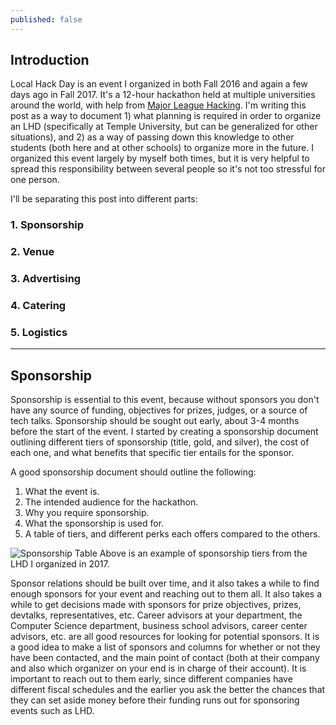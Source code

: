```yaml
---
published: false
---
```

## Introduction

Local Hack Day is an event I organized in both Fall 2016 and again a few days ago in Fall 2017. It's a 12-hour hackathon held at multiple universities around the world, with help from [Major League Hacking](http://www.mlh.io). I'm writing this post as a way to document 1) what planning is required in order to organize an LHD (specifically at Temple University, but can be generalized for other situations), and 2) as a way of passing down this knowledge to other students (both here and at other schools) to organize more in the future. I organized this event largely by myself both times, but it is very helpful to spread this responsibility between several people so it's not too stressful for one person.

I'll be separating this post into different parts:
### 1. Sponsorship
### 2. Venue
### 3. Advertising
### 4. Catering
### 5. Logistics

---

## Sponsorship

Sponsorship is essential to this event, because without sponsors you don't have any source of funding, objectives for prizes, judges, or a source of tech talks. Sponsorship should be sought out early, about 3-4 months before the start of the event. I started by creating a sponsorship document outlining different tiers of sponsorship (title, gold, and silver), the cost of each one, and what benefits that specific tier entails for the sponsor.

A good sponsorship document should outline the following:
1. What the event is.
2. The intended audience for the hackathon.
3. Why you require sponsorship.
4. What the sponsorship is used for.
5. A table of tiers, and different perks each offers compared to the others.

![Sponsorship Table]({{site.baseurl}}/images/sponsorship_table.PNG)
Above is an example of sponsorship tiers from the LHD I organized in 2017.

Sponsor relations should be built over time, and it also takes a while to find enough sponsors for your event and reaching out to them all. It also takes a while to get decisions made with sponsors for prize objectives, prizes, devtalks, representatives, etc. Career advisors at your department, the Computer Science department, business school advisors, career center advisors, etc. are all good resources for looking for potential sponsors. It is a good idea to make a list of sponsors and columns for whether or not they have been contacted, and the main point of contact (both at their company and also which organizer on your end is in charge of their account). It is important to reach out to them early, since different companies have different fiscal schedules and the earlier you ask the better the chances that they can set aside money before their funding runs out for sponsoring events such as LHD.
